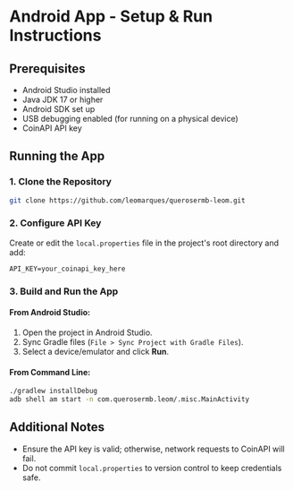 # Android App - Setup & Run Instructions

## Prerequisites
- Android Studio installed
- Java JDK 17 or higher
- Android SDK set up
- USB debugging enabled (for running on a physical device)
- CoinAPI API key

## Running the App

### 1. Clone the Repository
```sh
git clone https://github.com/leomarques/querosermb-leom.git
```

### 2. Configure API Key
Create or edit the `local.properties` file in the project's root directory and add:
```properties
API_KEY=your_coinapi_key_here
```

### 3. Build and Run the App
#### From Android Studio:
1. Open the project in Android Studio.
2. Sync Gradle files (`File > Sync Project with Gradle Files`).
3. Select a device/emulator and click **Run**.

#### From Command Line:
```sh
./gradlew installDebug
adb shell am start -n com.querosermb.leom/.misc.MainActivity
```

## Additional Notes
- Ensure the API key is valid; otherwise, network requests to CoinAPI will fail.
- Do not commit `local.properties` to version control to keep credentials safe.

